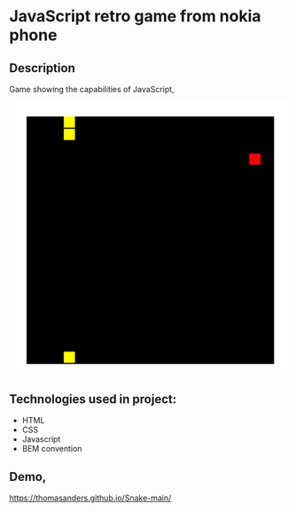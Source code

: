 

# JavaScript retro game from nokia phone
## Description
Game showing the capabilities of JavaScript, 

![Screen](https://github.com/thomasanders/Snake-main/blob/main/Animation.gif)
## Technologies used in project:
- HTML
- CSS
- Javascript
- BEM convention
## Demo, 
https://thomasanders.github.io/Snake-main/
